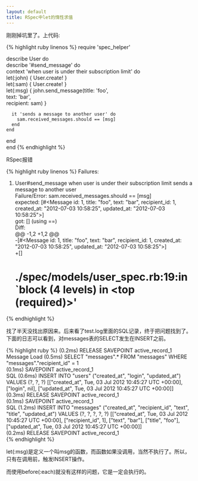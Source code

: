 ```yaml
---
layout: default
title: RSpec中let的惰性求值
---
```

刚刚掉坑里了。上代码:

{% highlight ruby linenos %}
require 'spec_helper'  
  
describe User do  
  describe '#send_message' do  
    context 'when user is under their subscription limit' do  
      let(:john) { User.create! }  
      let(:sam) { User.create! }  
      let(:msg) { john.send_message(title: 'foo',  
                    text: 'bar',  
                    recipient: sam) }  
  
      it 'sends a message to another user' do  
        sam.received_messages.should == [msg]  
      end  
    end  
  end  
end
{% endhighlight %}

RSpec报错

{% highlight ruby linenos %}
Failures:  
  
  1) User#send_message when user is under their subscription limit sends a message to another user  
     Failure/Error: sam.received_messages.should == [msg]  
       expected: [#<Message id: 1, title: "foo", text: "bar", recipient_id: 1, created_at: "2012-07-03 10:58:25", updated_at: "2012-07-03 10:58:25">]  
            got: [] (using ==)  
       Diff:  
       @@ -1,2 +1,2 @@  
       -[#<Message id: 1, title: "foo", text: "bar", recipient_id: 1, created_at: "2012-07-03 10:58:25", updated_at: "2012-07-03 10:58:25">]  
       +[]  
     # ./spec/models/user_spec.rb:19:in `block (4 levels) in <top (required)>'  
{% endhighlight %}

找了半天没找出原因来。后来看了test.log里面的SQL记录，终于把问题找到了。下面的日志可以看到，对messages表的SELECT发生在INSERT之前。

{% highlight ruby %}
 (0.2ms)  RELEASE SAVEPOINT active_record_1  
Message Load (0.5ms)  SELECT "messages".* FROM "messages" WHERE "messages"."recipient_id" = 1  
 (0.1ms)  SAVEPOINT active_record_1  
SQL (0.6ms)  INSERT INTO "users" ("created_at", "login", "updated_at") VALUES (?, ?, ?)  [["created_at", Tue, 03 Jul 2012 10:45:27 UTC +00:00], ["login", nil], ["updated_at", Tue, 03 Jul 2012 10:45:27 UTC +00:00]]  
 (0.3ms)  RELEASE SAVEPOINT active_record_1  
 (0.1ms)  SAVEPOINT active_record_1  
SQL (1.2ms)  INSERT INTO "messages" ("created_at", "recipient_id", "text", "title", "updated_at") VALUES (?, ?, ?, ?, ?)  [["created_at", Tue, 03 Jul 2012 10:45:27 UTC +00:00], ["recipient_id", 1], ["text", "bar"], ["title", "foo"], ["updated_at", Tue, 03 Jul 2012 10:45:27 UTC +00:00]]  
 (0.2ms)  RELEASE SAVEPOINT active_record_1  
{% endhighlight %}

let(:msg)是定义一个叫msg的函数，而函数如果没调用，当然不执行了。所以，只有在调用前，触发INSERT操作。

而使用before(:each)就没有这样的问题，它是一定会执行的。
